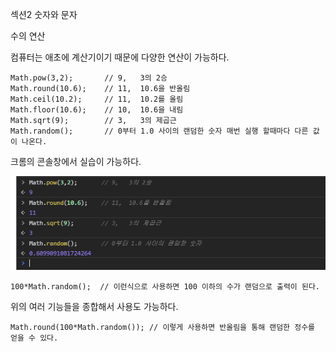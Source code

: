 섹션2 숫자와 문자

수의 연산

컴퓨터는 애초에 계산기이기 때문에 다양한 연산이 가능하다.
```
Math.pow(3,2);       // 9,   3의 2승 
Math.round(10.6);    // 11,  10.6을 반올림
Math.ceil(10.2);     // 11,  10.2를 올림
Math.floor(10.6);    // 10,  10.6을 내림
Math.sqrt(9);        // 3,   3의 제곱근
Math.random();       // 0부터 1.0 사이의 랜덤한 숫자 매번 실행 할때마다 다른 값이 나온다.
```
크롬의 콘솔창에서 실습이 가능하다.

![p1](/img/s2_2_1.png)

```
100*Math.random();  // 이런식으로 사용하면 100 이하의 수가 랜덤으로 출력이 된다.
```
위의 여러 기능들을 종합해서 사용도 가능하다.
```
Math.round(100*Math.random()); // 이렇게 사용하면 반올림을 통해 랜덤한 정수를 얻을 수 있다.
```